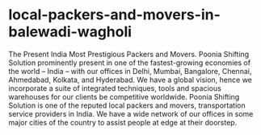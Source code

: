 # local-packers-and-movers-in-balewadi-wagholi
The Present India Most Prestigious Packers and Movers. Poonia Shifting Solution prominently present in one of the fastest-growing economies of the world – India – with our offices in Delhi, Mumbai, Bangalore, Chennai, Ahmedabad, Kolkata, and Hyderabad. We have a global vision, hence we incorporate a suite of integrated techniques, tools and spacious warehouses for our clients be competitive worldwide. Poonia Shifting Solution is one of the reputed local packers and movers, transportation service providers in India. We have a wide network of our offices in some major cities of the country to assist people at edge at their doorstep.
